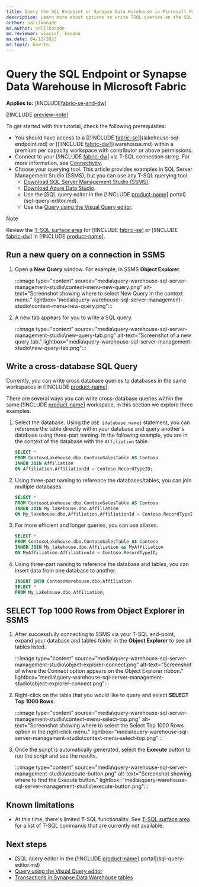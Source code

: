 ```yaml
---
title: Query the SQL Endpoint or Synapse Data Warehouse in Microsoft Fabric
description: Learn more about options to write TSQL queries on the SQL Endpoint or Synapse Data Warehouse in Microsoft Fabric.
author: salilkanade
ms.author: salilkanade
ms.reviewer: wiassaf, kecona
ms.date: 04/12/2023
ms.topic: how-to
---
```

# Query the SQL Endpoint or Synapse Data Warehouse in Microsoft Fabric

**Applies to:** [!INCLUDE[fabric-se-and-dw](includes/applies-to-version/fabric-se-and-dw.md)]

[!INCLUDE [preview-note](../includes/preview-note.md)]

To get started with this tutorial, check the following prerequisites:

- You should have access to a [[!INCLUDE [fabric-se](includes/fabric-se.md)]](lakehouse-sql-endpoint.md) or [[!INCLUDE [fabric-dw](includes/fabric-dw.md)]](warehouse.md) within a premium per capacity workspace with contributor or above permissions.
- Connect to your [!INCLUDE [fabric-dw](includes/fabric-dw.md)] via T-SQL connection string. For more information, see [Connectivity](connectivity.md).
- Choose your querying tool. This article provides examples in SQL Server Management Studio (SSMS), but you can use any T-SQL querying tool.
    - [Download SQL Server Management Studio (SSMS)](/sql/ssms/download-sql-server-management-studio-ssms).
    - [Download Azure Data Studio](https://aka.ms/azuredatastudio).
    - Use the [SQL query editor in the [!INCLUDE [product-name](../includes/product-name.md)] portal](sql-query-editor.md).
    - Use the [Query using the Visual Query editor](visual-query-editor.md).

> [!NOTE]
> Review the [T-SQL surface area](warehouse.md#t-sql-surface-area) for [!INCLUDE [fabric-se](includes/fabric-se.md)] or [!INCLUDE [fabric-dw](includes/fabric-dw.md)] in [!INCLUDE [product-name](../includes/product-name.md)].

## Run a new query on a connection in SSMS

1. Open a **New Query** window. For example, in SSMS **Object Explorer**.

   :::image type="content" source="media\query-warehouse-sql-server-management-studio\context-menu-new-query.png" alt-text="Screenshot showing where to select New Query in the context menu." lightbox="media\query-warehouse-sql-server-management-studio\context-menu-new-query.png":::

1. A new tab appears for you to write a SQL query.

   :::image type="content" source="media\query-warehouse-sql-server-management-studio\new-query-tab.png" alt-text="Screenshot of a new query tab." lightbox="media\query-warehouse-sql-server-management-studio\new-query-tab.png":::

## Write a cross-database SQL Query

Currently, you can write cross database queries to databases in the same workspaces in [!INCLUDE [product-name](../includes/product-name.md)].

There are several ways you can write cross-database queries within the same [!INCLUDE [product-name](../includes/product-name.md)] workspace, in this section we explore three examples.

1. Select the database. Using the `USE [database name]` statement, you can reference the table directly within your database and query another's database using three-part naming. In the following example, you are in the context of the database with the `Affiliation` table.

   ```sql
   SELECT * 
   FROM ContosoLakehouse.dbo.ContosoSalesTable AS Contoso
   INNER JOIN Affiliation
   ON Affiliation.AffiliationId = Contoso.RecordTypeID;
   ```

1. Using three-part naming to reference the databases/tables, you can join multiple databases.

   ```sql
   SELECT * 
   FROM ContosoLakehouse.dbo.ContosoSalesTable AS Contoso
   INNER JOIN My_lakehouse.dbo.Affiliation
   ON My_lakehouse.dbo.Affiliation.AffiliationId = Contoso.RecordTypeID;
   ```

1. For more efficient and longer queries, you can use aliases.

   ```sql
   SELECT * 
   FROM ContosoLakehouse.dbo.ContosoSalesTable AS Contoso
   INNER JOIN My_lakehouse.dbo.Affiliation as MyAffiliation
   ON MyAffiliation.AffiliationId = Contoso.RecordTypeID;
   ```

1. Using three-part naming to reference the database and tables, you can insert data from one database to another.

   ```sql
   INSERT INTO ContosoWarehouse.dbo.Affiliation
   SELECT * 
   FROM My_Lakehouse.dbo.Affiliation;
   ```

## SELECT Top 1000 Rows from Object Explorer in SSMS

1. After successfully connecting to SSMS via your T-SQL end-point, expand your database and tables folder in the **Object Explorer** to see all tables listed.

   :::image type="content" source="media\query-warehouse-sql-server-management-studio\object-explorer-connect.png" alt-text="Screenshot of where the Connect option appears on the Object Explorer ribbon." lightbox="media\query-warehouse-sql-server-management-studio\object-explorer-connect.png":::

1. Right-click on the table that you would like to query and select **SELECT Top 1000 Rows**.

   :::image type="content" source="media\query-warehouse-sql-server-management-studio\context-menu-select-top.png" alt-text="Screenshot showing where to select the Select Top 1000 Rows option in the right-click menu." lightbox="media\query-warehouse-sql-server-management-studio\context-menu-select-top.png":::

1. Once the script is automatically generated, select the **Execute** button to run the script and see the results.

   :::image type="content" source="media\query-warehouse-sql-server-management-studio\execute-button.png" alt-text="Screenshot showing where to find the Execute button." lightbox="media\query-warehouse-sql-server-management-studio\execute-button.png":::

## Known limitations

- At this time, there's limited T-SQL functionality. See [T-SQL surface area](warehouse.md#t-sql-surface-area) for a list of T-SQL commands that are currently not available.

## Next steps

- [SQL query editor in the [!INCLUDE [product-name](../includes/product-name.md)] portal](sql-query-editor.md)
- [Query using the Visual Query editor](visual-query-editor.md)
- [Transactions in Synapse Data Warehouse tables](transactions.md)
